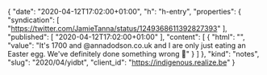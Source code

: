 {
  "date": "2020-04-12T17:02:00+01:00",
  "h": "h-entry",
  "properties": {
    "syndication": [
      "https://twitter.com/JamieTanna/status/1249368611392827393"
    ],
    "published": [
      "2020-04-12T17:02:00+01:00"
    ],
    "content": [
      {
        "html": "",
        "value": "It's 1700 and @annadodson.co.uk and I are only just eating an Easter egg. We've definitely done something wrong 🤔"
      }
    ]
  },
  "kind": "notes",
  "slug": "2020/04/yidbt",
  "client_id": "https://indigenous.realize.be"
}
